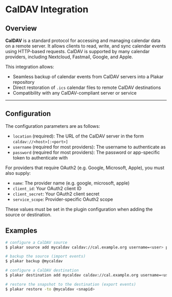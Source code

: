 
# CalDAV Integration

## Overview

**CalDAV** is a standard protocol for accessing and managing calendar data on a remote server.
It allows clients to read, write, and sync calendar events using HTTP-based requests. CalDAV is supported by many calendar providers, including Nextcloud, Fastmail, Google, and Apple.

This integration allows:

- Seamless backup of calendar events from CalDAV servers into a Plakar repository
- Direct restoration of `.ics` calendar files to remote CalDAV destinations
- Compatibility with any CalDAV-compliant server or service


--- 

## Configuration

The configuration parameters are as follows:

- `location` (required): The URL of the CalDAV server in the form `caldav://<host>[:<port>]`
- `username` (required for most providers): The username to authenticate as
- `password` (required for most providers): The password or app-specific token to authenticate with

For providers that require OAuth2 (e.g. Google, Microsoft, Apple), you must also supply:

- `name`: The provider name (e.g. google, microsoft, apple)
- `client_id`: Your OAuth2 client ID
- `client_secret`: Your OAuth2 client secret
- `service_scope`: Provider-specific OAuth2 scope

These values must be set in the plugin configuration when adding the source or destination.

## Examples

```bash
# configure a CalDAV source
$ plakar source add mycaldav caldav://cal.example.org username=<user> password=<pass>

# backup the source (import events)
$ plakar backup @mycaldav

# configure a CalDAV destination
$ plakar destination add mycaldav caldav://cal.example.org username=<user> password=<pass>

# restore the snapshot to the destination (export events)
$ plakar restore -to @mycaldav <snapid>
```
